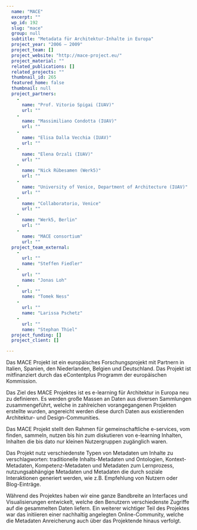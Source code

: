 ```yaml
---
  name: "MACE"
  excerpt: ""
  wp_id: 192
  slug: "mace"
  group: null
  subtitle: "Metadata für Architektur-Inhalte in Europa"
  project_year: "2006 – 2009"
  project_team: []
  project_website: "http://mace-project.eu/"
  project_material: ""
  related_publications: []
  related_projects: ""
  thumbnail_id: 265
  featured_home: false
  thumbnail: null
  project_partners: 
    - 
      name: "Prof. Vitorio Spigai (IUAV)"
      url: ""
    - 
      name: "Massimiliano Condotta (IUAV)"
      url: ""
    - 
      name: "Elisa Dalla Vecchia (IUAV)"
      url: ""
    - 
      name: "Elena Orzali (IUAV)"
      url: ""
    - 
      name: "Nick Rübesamen (Werk5)"
      url: ""
    - 
      name: "University of Venice, Department of Architecture (IUAV)"
      url: ""
    - 
      name: "Collaboratorio, Venice"
      url: ""
    - 
      name: "Werk5, Berlin"
      url: ""
    - 
      name: "MACE consortium"
      url: ""
  project_team_external: 
    - 
      url: ""
      name: "Steffen Fiedler"
    - 
      url: ""
      name: "Jonas Loh"
    - 
      url: ""
      name: "Tomek Ness"
    - 
      url: ""
      name: "Larissa Pschetz"
    - 
      url: ""
      name: "Stephan Thiel"
  project_funding: []
  project_client: []

---
```

Das MACE Projekt ist ein europäisches Forschungsprojekt mit Partnern in Italien, Spanien, den Niederlanden, Belgien und Deutschland. Das Projekt ist mitfinanziert durch das eContentplus Programm der europäischen Kommission.

Das Ziel des MACE Projektes ist es e-learning für Architektur in Europa neu zu definieren. Es werden große Massen an Daten aus diversen Sammlungen zusammengeführt, welche in zahlreichen vorangegangenen Projekten erstellte wurden, angereicht werden diese durch Daten aus existierenden Architektur- und Design-Communities.

Das MACE Projekt stellt den Rahmen für gemeinschaftliche e-services, vom finden, sammeln, nutzen bis hin zum diskutieren von e-learning Inhalten, Inhalten die bis dato nur kleinen Nutzergruppen zugänglich waren.

Das Projekt nutz verschiedenste Typen von Metadaten um Inhalte zu verschlagworten: traditionelle Inhalts-Metadaten und Ontologien, Kontext-Metadaten, Kompetenz-Metadaten und Metadaten zum Lernprozess, nutzungsabhängige Metadaten und Metadaten die durch soziale Interaktionen generiert werden, wie z.B. Empfehlung von Nutzern oder Blog-Einträge.

Während des Projektes haben wir eine ganze Bandbreite an Interfaces und Visualisierungen entwickelt, welche den Benutzern verschiedenste Zugriffe auf die gesammelten Daten liefern. Ein weiterer wichtiger Teil des Projektes war das initiieren einer nachhaltig angelegten Online-Community, welche die Metadaten Anreicherung auch über das Projektende hinaus verfolgt.